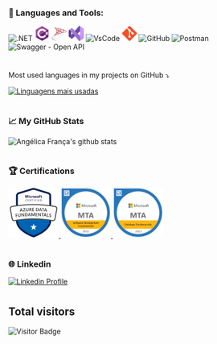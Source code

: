 ### 🚀 Languages and Tools:</summary>

<p align="left">

<img height="30" src="https://www.vectorlogo.zone/logos/dotnet/dotnet-icon.svg" title=".NET" alt=".NET" /></code>
<img height="30" src="https://raw.githubusercontent.com/devicons/devicon/master/icons/csharp/csharp-original.svg" title="C#" alt="C#" /></code>
<img width="30" height="30" src="https://github.com/angelicafranca94/angelicafranca/blob/main/logos/microsoft-sql-server.png" title="SQL Server" alt="SQL Server"/></code>
<img height="30" src="https://github.com/angelicafranca94/angelicafranca/blob/main/logos/Microsoft_Visual_Studio_2022.png" title="VisualStudio" alt="VisualStudio" /></code>
<img height="30" src="https://www.vectorlogo.zone/logos/visualstudio_code/visualstudio_code-icon.svg" title="VsCode" alt="VsCode">
<img height="30" src="https://raw.githubusercontent.com/devicons/devicon/master/icons/git/git-original.svg" title="GIT" alt="GIT">
<img height="30" src="https://www.vectorlogo.zone/logos/github/github-icon.svg" title="GitHub" alt="GitHub">
<img width="30" height="30" src="https://www.vectorlogo.zone/logos/getpostman/getpostman-icon.svg" title="Postman" alt="Postman" /></code>
<img width="30" height="30" src="https://www.vectorlogo.zone/logos/openapis/openapis-icon.svg" title="Swagger - Open API" alt="Swagger - Open API" /></code>


</p>

 #
 
<p> Most used languages in my projects on GitHub ⤵ </p></b></summary>

[![Linguagens mais usadas](https://github-readme-stats.vercel.app/api/top-langs/?username=angelicafranca94)](https://github.com/anuraghazra/github-readme-stats)

#

### 📈 My GitHub Stats </b></summary>
![Angélica França's github stats](https://github-readme-stats.vercel.app/api?username=angelicafranca94&show_icons=true&theme=dracula)

 #

 ### 🏆 Certifications</b></summary>
<div align="left">
<a href="https://www.credly.com/earner/earned/badge/a3253688-a851-47d3-8cfd-964cd5774d56">
<img height="100" src="https://github.com/angelicafranca94/angelicafranca/blob/main/logos/azure-data-fundamentals-600x600.png" title="Azure Data Fundamentals-DP900" alt="Azure Data Fundamentals-DP900" /></code>
</a>

<a href="https://www.credly.com/earner/earned/badge/e0c62a81-ee7b-424f-951b-8db385e8da1d">
<img height="100" src="https://github.com/angelicafranca94/angelicafranca/blob/main/logos/MTA-Software_Development_Fundamentals-600x600.png" title="MTA: Software Development Fundamentals" alt="MTA: Software Development Fundamentals" /></code>
</a>

<a href="https://www.credly.com/earner/earned/badge/ee0ca66d-31eb-4722-ad42-328a4286b207">
<img height="100" src="https://github.com/angelicafranca94/angelicafranca/blob/main/logos/MTA-Database_Fundamentals-600x600.png" title="MTA: Database Fundamentals" alt="MTA: Database Fundamentals" /></code>
</a>

</div>

#

### 🌐 Linkedin</b></summary>
<a href="https://www.linkedin.com/in/angelicafranca1994/">
<img height="60" src="https://www.vectorlogo.zone/logos/linkedin/linkedin-icon.svg" title="Linkedin Profile" alt="Linkedin Profile" /></code>
</a>

#

## Total visitors

![Visitor Badge](https://visitor-badge.laobi.icu/badge?page_id=angelicafranca94.angelicafranca94)
